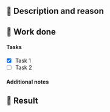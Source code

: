 ## 📖 Description and reason

<!-- What are the changes and why are they necessary? -->

## 👷 Work done

#### Tasks

- [x] Task 1
- [ ] Task 2

#### Additional notes

<!-- What are topics you would like to discuss or require a closer look? -->

## 🎉 Result

<!-- What is the result? Include screenshots if necessary. -->
